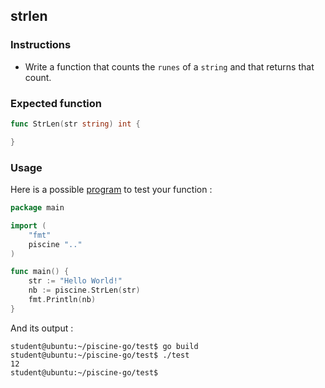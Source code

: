 ## strlen

### Instructions

-   Write a function that counts the `runes` of a `string` and that returns that count.

### Expected function

```go
func StrLen(str string) int {

}
```

### Usage

Here is a possible [program](TODO-LINK) to test your function :

```go
package main

import (
	"fmt"
	piscine ".."
)

func main() {
	str := "Hello World!"
	nb := piscine.StrLen(str)
	fmt.Println(nb)
}
```

And its output :

```console
student@ubuntu:~/piscine-go/test$ go build
student@ubuntu:~/piscine-go/test$ ./test
12
student@ubuntu:~/piscine-go/test$
```
